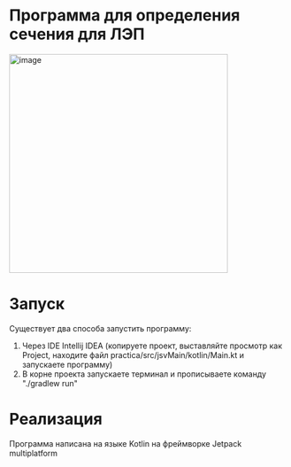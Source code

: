 # Программа для определения сечения для ЛЭП

<img width="395" alt="image" src="https://github.com/yasunovv/energy-define-section/assets/59529794/b6650b7e-de05-401d-a7e2-e8f77896604f">


# Запуск
Существует два способа запустить программу:
1. Через IDE Intellij IDEA (копируете проект, выставляйте просмотр как Project, находите файл practica/src/jsvMain/kotlin/Main.kt и запускаете программу)
2. В корне проекта запускаете терминал и прописываете команду "./gradlew run"

# Реализация
Программа написана на языке Kotlin на фреймворке Jetpack multiplatform
